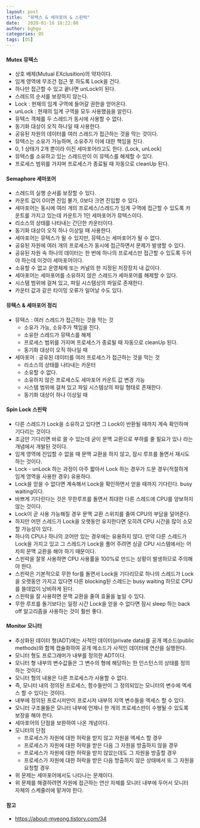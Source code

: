 ```yaml
---
layout: post
title:  "뮤텍스 & 세마포어 & 스핀락"
date:   2020-01-16 18:22:00
author: bghgu
categories: OS
tags: [OS]
---
```


#### Mutex 뮤텍스
* 상호 배제(Mutual EXclusition)의 약자이다.
* 임계 영역에 무조건 접근 못 하도록 Lock을 건다.
* 하나만 접근할 수 있고 끝나면 unLock이 된다.
* 스레드의 순서를 보장하지 않는다.
* Lock : 현재의 임계 구역에 들어갈 권한을 얻어온다.
* unLock : 현재의 임계 구역을 모두 사용했음을 알린다.
* 뮤텍스 객체를 두 스레드가 동시에 사용할 수 없다.
* 동기화 대상이 오직 하나일 때 사용한다.
* 공유된 자원의 데이터를 여러 스레드가 접근하는 것을 막는 것이다.
* 뮤텍스는 소유가 가능하며, 소유주가 이에 대한 책임을 진다.
* 0, 1 상태가 2개 뿐이라 이진 세마포어라고도 한다. (Lock, unLock)
* 뮤텍스를 소유하고 있는 스레드만이 이 뮤텍스를 해제할 수 있다.
* 프로세스 범위를 가지며 프로세스가 종료될 때 자동으로 cleanUp 된다.

#### Semaphore 세마포어
* 스레드의 실행 순서를 보장할 수 있다.
* 카운트 값이 0이면 진입 불가, 0보다 크면 진입할 수 있다.
* 세마포어는 동시에 여러 개의 프로세스/스레드가 임계 구역에 접근할 수 있도록 카운트를 가지고 있는데 카운트가 1인 세마포어가 뮤텍스이다.
* 리소스의 상태를 나타내는 간단한 카운터이다.
* 동기화 대상이 오직 하나 이상일 때 사용한다.
* 세마포어는 뮤텍스가 될 수 있지만, 뮤텍스는 세마포어가 될 수 없다.
* 공유된 자원에 여러 개의 프로세스가 동시에 접근하면서 문제가 발생할 수 있다.
* 공유된 자원 속 하나의 데이터는 한 번에 하나의 프로세스만 접근할 수 있도록 두어야 하는데 이것이 세마포어이다.
* 소유할 수 없고 운영체제 또는 커널의 한 지정된 저장장치 내 값이다.
* 세마포어는 세마포어를 소유하지 않은 스레드가 세마포어를 해제할 수 있다.
* 시스템 범위에 걸쳐 있고, 파일 시스템상의 파일로 존재한다.
* 카운터 값과 같은 타이밍 오류가 일어날 수도 있다.

#### 뮤텍스 & 세마포어 정리
* 뮤텍스 : 여러 스레드가 접근하는 것을 막는 것
    * 소유가 가능, 소유주가 책임을 진다.
    * 소유한 스레드가 뮤텍스를 해제
    * 프로세스 범위를 가지며 프로세스가 종료될 때 자동으로 cleanUp 된다.
    * 동기화 대상이 오직 하나일 때
* 세마포어 : 공유된 데이터를 여러 프로세스가 접근하는 것을 막는 것
    * 리소스의 상태를 나타내는 카운터
    * 소유할 수 없다.
    * 소유하지 않은 프로세스도 세마포어 카운트 값 변경 가능
    * 시스템 범위에 걸쳐 있고 파일 시스템상의 파일 형태로 존재한다.
    * 동기화 대상이 하나 이상일 때

#### Spin Lock 스핀락
* 다른 스레드가 Lock을 소유하고 있다면 그 Lock이 반환될 때까지 계속 확인하며 기다리는 것이다.
* 조금만 기다리면 바로 쓸 수 있는데 굳이 문맥 교환으로 부하를 줄 필요가 있나 라는 개념에서 개발된 것이다.
* 임계 영역에 진입할 수 없을 때 문맥 교환을 하지 않고, 잠시 루프를 돌면서 재시도 하는 것이다.
* Lock - unLock 하는 과정이 아주 짧아서 Lock 하는 경우가 드문 경우(적절하게 임계 영역을 사용한 경우) 유용하다.
* Lock을 얻을 수 없다면 계속해서 Lock을 확인하면서 얻을 때까지 기다린다. busy waiting이다.
* 바쁘게 기다린다는 것은 무한루프를 돌면서 최대한 다른 스레드에 CPU를 양보하지 않는 것이다.
* Lock이 곧 사용 가능해질 경우 문맥 교환 스위치를 줄여 CPU의 부담을 덜어준다.
* 하지만 어떤 스레드가 Lock을 오랫동안 유지한다면 오히려 CPU 시간을 많이 소모할 가능성이 있다.
* 하나의 CPU나 하나의 코어만 있는 경우에는 유용하지 않다. 만약 다른 스레드가 Lock을 가지고 있고 그 스레드가 Lock을 풀어 주려면 싱글 CPU 시스템에서는 어차피 문맥 교환을 해야 하기 때문이다.
* 스핀락을 잘못 사용하면 CPU 사용률을 100%로 만드는 상황이 발생하므로 주의해야 한다.
* 스핀락은 기본적으로 무한 for를 돌면서 Lock을 기다리므로 하나의 스레드가 Lock을 오랫동안 가지고 있다면 다른 blocking된 스레드는 busy waiting 하므로 CPU를 쓸데없이 낭비하게 된다.
* 스핀락을 잘 사용하면 문맥 교환을 줄여 효율을 높일 수 있다.
* 무한 루프를 돌기보다는 일정 시간 Lock을 얻을 수 없다면 잠시 sleep 하는 back off 알고리즘을 사용하는 것이 훨씬 좋다.

#### Monitor 모니터
* 추상화된 데이터 형(ADT)에는 사적인 데이터(private data)를 공개 메소드(public methods)와 함께 캡슐화하여 공개 메소드가 사적인 데이터에 연산을 실행한다.
* 모니터 형도 프로그래머가 내부를 정의한 ADT이다.
* 모니터 형 내부의 변수값들은 그 변수의 형에 해당하는 한 인스턴스의 상태를 정의하는 것이다.
* 모니터 형의 내용은 다른 프로세스가 사용할 수 없다.
* 즉, 모니터 내의 정의된 프로세스, 함수들만이 그 정의되있는 모니터의 변수에 엑세스 할 수 있다는 것이다.
* 내부에 정의된 프로시저만이 프로시저 내부의 지역 변수들을 엑세스 할 수 있다.
* 모니터 구조물들은 모니터 내부에 언제나 한 개의 프로세스만이 수행될 수 있도록 보장을 해야 한다.
* 세마포어의 단점을 보완하여 나온 개념이다.
* 모니터의 단점
    * 프로세스가 자원에 대한 허락을 받지 않고 자원을 엑세스 할 경우
    * 프로세스가 자원에 대한 허락을 받은 다음 그 자원을 방출하지 않을 경우
    * 프로세스가 자원에 대한 허락을 받지 않았는데도 그 자원을 방출할 경우
    * 프로세스가 자원에 대한 허락을 받은 다음 방출하지 않은 상태에서 또 그 자원을 요청할 경우
* 위 문제는 세마포어에서도 나타나는 문제이다.
* 위 문제를 해결하려면 자원에 접근하는 연산 자체를 모니터 내부에 두어서 모니터 자체의 스케줄러에 맡겨야 한다.

#### 참고
* https://about-myeong.tistory.com/34